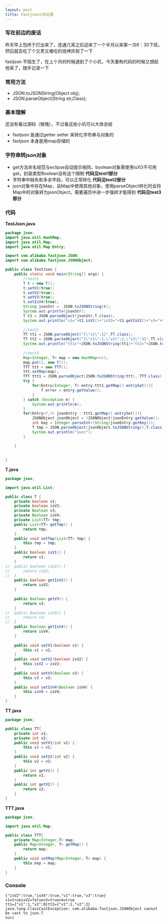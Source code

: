 ```yaml
---
layout: post
title: Fastjson小坑记录
---
```


### 写在前边的废话

昨天早上包终于打出来了，连通几宵之后迎来了一个半月以来第一次6：30下班，然后就去吃了个又贵又难吃的烧烤庆祝了一下

fastjson 不陌生了，在上个月的时候遇到了个小坑，今天重构代码的时候又想起他来了，随手记录一下

### 常用方法

- JSON.toJSONString(Object obj);
- JSON.parseObject(String str,Class);

### 基本理解

还没有看过源码（惭愧），不过看这些小坑可以大体总结

- fastjson 是通过getter setter 来转化字符串与对象的
- fastjson 本身是用map存储的

### 字符串转json对象

- get方法命名规范与eclipse自动提示相同，boolean对象需使用isX()不可用get，封装类型Boolean没有这个限制 __代码见test1部分__
- 字符串中缺失和多余字段，可以正常转化 __代码见test2部分__
- json对象中存在Map，且Map中使用其他对象，使用parseObject转化时会将Map中的对象转为jsonObject，需要遍历中进一步强转才能得到 __代码见test3部分__

### 代码
__TestJson.java__

```java
package json;
import java.util.HashMap;
import java.util.Map;
import java.util.Map.Entry;

import com.alibaba.fastjson.JSON;
import com.alibaba.fastjson.JSONObject;

public class TestJson {
	public static void main(String[] args) {
		//test1
		T t = new T();
		t.setV1(true);
		t.setV2(true);
		t.setV3(true);
		t.setIsV4(true);
		String jsonStr =  JSON.toJSONString(t);
		System.out.println(jsonStr);
		T t1 = JSON.parseObject(jsonStr,T.class);
		System.out.println("v1="+t1.isV1()+"isV2="+t1.getIsV2()+"v3="+t1.getV3()+"v4="+t1.getIsV4());
		
		//test2
		TT tt1 = JSON.parseObject("{\"v1\":1}",TT.class);
		TT tt2 = JSON.parseObject("{\"v1\":1,\"v2\":2,\"v3\":3}",TT.class);
		System.out.println("tt1="+JSON.toJSONString(tt1)+"tt2="+JSON.toJSONString(tt2));
		
		//test3
		Map<Integer, T> map = new HashMap<>();
		map.put(1, new T());
		TTT ttt = new TTT();
		ttt.setMap(map);
		TTT ttt1 = JSON.parseObject(JSON.toJSONString(ttt), TTT.class);
		try {
			for(Entry<Integer, T> entry:ttt1.getMap().entrySet()){
				T error = entry.getValue();
			}
		} catch (Exception e) {
			System.out.println(e);
		}
		for(Entry<?,?> jsonEntry : ttt1.getMap().entrySet()){
			JSONObject jsonObject = (JSONObject)jsonEntry.getValue();
			int key = Integer.parseInt((String)jsonEntry.getKey());
			T tmp = JSON.parseObject(jsonObject.toJSONString(),T.class);
			System.out.println("succ");
		}
		
	}
	
	
}


```

__T.java__

```java
package json;

import java.util.List;

public class T {
	private boolean v1;
	private boolean isV2;
	private Boolean v3;
	private Boolean isV4;
	private List<TT> tmp;
	public List<TT> getTmp() {
		return tmp;
	}
	public void setTmp(List<TT> tmp) {
		this.tmp = tmp;
	}
	public boolean isV1() {
		return v1;
	}
//	public boolean isV2() {
//		return isV2;
//	}
	public boolean getIsV2() {
		return isV2;
	}
	
	public Boolean getV3() {
		return v3;
	}
//	public Boolean isV3() {
//		return v3;
//	}
	public Boolean getIsV4() {
		return isV4;
	}
	
	public void setV1(boolean v1) {
		this.v1 = v1;
	}
	public void setV2(boolean isV2) {
		this.isV2 = isV2;
	}
	public void setV3(Boolean v3) {
		this.v3 = v3;
	}
	public void setIsV4(Boolean isV4) {
		this.isV4 = isV4;
	}
}


```

__TT.java__

```java
package json;

public class TT{
	private int v1;
	private int v2;
	public void setV1(int v1) {
		this.v1 = v1;
	}
	public void setV2(int v2) {
		this.v2 = v2;
	}
	public int getV1() {
		return v1;
	}
	public int getV2() {
		return v2;
	}
}


```

__TTT.java__
```java
package json;

import java.util.Map;

public class TTT{
	private Map<Integer,T> map;
	public Map<Integer, T> getMap() {
		return map;
	}
	public void setMap(Map<Integer, T> map) {
		this.map = map;
	}
}

```

### Console

```
{"isV2":true,"isV4":true,"v1":true,"v3":true}
v1=trueisV2=falsev3=truev4=true
tt1={"v1":1,"v2":0}tt2={"v1":1,"v2":2}
java.lang.ClassCastException: com.alibaba.fastjson.JSONObject cannot be cast to json.T
succ
```

